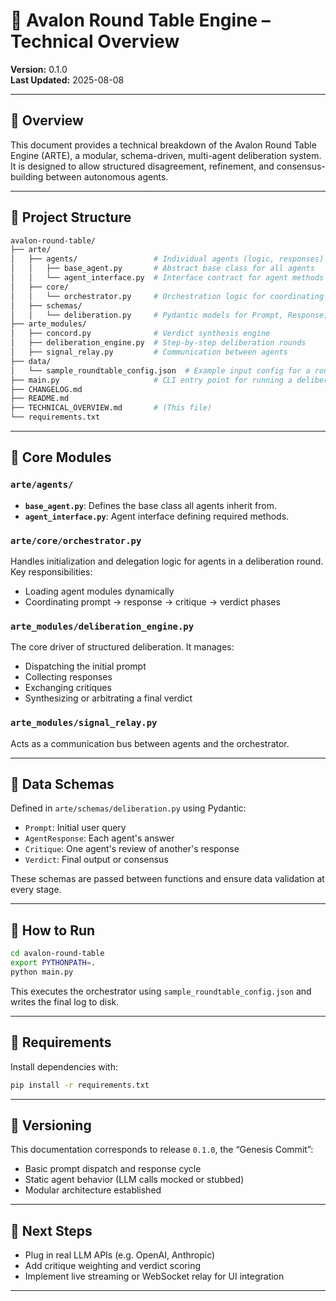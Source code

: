# 🧠 Avalon Round Table Engine – Technical Overview

**Version:** 0.1.0  
**Last Updated:** 2025-08-08

---

## 🚀 Overview

This document provides a technical breakdown of the Avalon Round Table Engine (ARTE), a modular, schema-driven, multi-agent deliberation system. It is designed to allow structured disagreement, refinement, and consensus-building between autonomous agents.

---

## 📁 Project Structure

```bash
avalon-round-table/
├── arte/
│   ├── agents/                 # Individual agents (logic, responses)
│   │   ├── base_agent.py       # Abstract base class for all agents
│   │   └── agent_interface.py  # Interface contract for agent methods
│   ├── core/
│   │   └── orchestrator.py     # Orchestration logic for coordinating agents
│   ├── schemas/
│   │   └── deliberation.py     # Pydantic models for Prompt, Response, Critique, Verdict
├── arte_modules/
│   ├── concord.py              # Verdict synthesis engine
│   ├── deliberation_engine.py  # Step-by-step deliberation rounds
│   ├── signal_relay.py         # Communication between agents
├── data/
│   └── sample_roundtable_config.json  # Example input config for a roundtable session
├── main.py                     # CLI entry point for running a deliberation
├── CHANGELOG.md
├── README.md
├── TECHNICAL_OVERVIEW.md       # (This file)
└── requirements.txt
```

---

## 🧩 Core Modules

### `arte/agents/`
- **`base_agent.py`**: Defines the base class all agents inherit from.
- **`agent_interface.py`**: Agent interface defining required methods.

### `arte/core/orchestrator.py`
Handles initialization and delegation logic for agents in a deliberation round. Key responsibilities:
- Loading agent modules dynamically
- Coordinating prompt -> response -> critique -> verdict phases

### `arte_modules/deliberation_engine.py`
The core driver of structured deliberation. It manages:
- Dispatching the initial prompt
- Collecting responses
- Exchanging critiques
- Synthesizing or arbitrating a final verdict

### `arte_modules/signal_relay.py`
Acts as a communication bus between agents and the orchestrator.

---

## 📐 Data Schemas

Defined in `arte/schemas/deliberation.py` using Pydantic:

- `Prompt`: Initial user query
- `AgentResponse`: Each agent's answer
- `Critique`: One agent's review of another's response
- `Verdict`: Final output or consensus

These schemas are passed between functions and ensure data validation at every stage.

---

## 🧪 How to Run

```bash
cd avalon-round-table
export PYTHONPATH=.
python main.py
```

This executes the orchestrator using `sample_roundtable_config.json` and writes the final log to disk.

---

## 🔧 Requirements

Install dependencies with:

```bash
pip install -r requirements.txt
```

---

## 📌 Versioning

This documentation corresponds to release `0.1.0`, the “Genesis Commit”:
- Basic prompt dispatch and response cycle
- Static agent behavior (LLM calls mocked or stubbed)
- Modular architecture established

---

## 🧭 Next Steps

- Plug in real LLM APIs (e.g. OpenAI, Anthropic)
- Add critique weighting and verdict scoring
- Implement live streaming or WebSocket relay for UI integration

---

